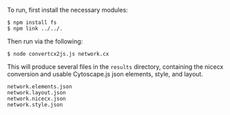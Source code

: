 To run, first install the necessary modules:
```
$ npm install fs
$ npm link ../../.
```

Then run via the following:

```
$ node convertcx2js.js network.cx
```

This will produce several files in the ```results``` directory, containing the nicecx conversion and usable Cytoscape.js json elements, style, and layout.

```
network.elements.json
network.layout.json
network.nicecx.json
network.style.json
```
